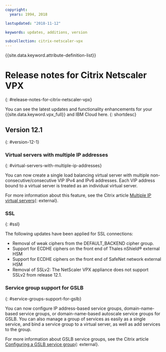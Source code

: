 ```yaml
---
copyright:
  years: 1994, 2018

lastupdated: "2018-11-12"

keywords: updates, additions, version

subcollection: citrix-netscaler-vpx
---
```


{{site.data.keyword.attribute-definition-list}}

# Release notes for Citrix Netscaler VPX
{: #release-notes-for-citrix-netscaler-vpx}

You can see the latest updates and functionality enhancements for your {{site.data.keyword.vpx_full}} and IBM Cloud here.
{: shortdesc}

## Version 12.1
{: #version-12-1}

### Virtual servers with multiple IP addresses
{: #virtual-servers-with-multiple-ip-addresses}

You can now create a single load balancing virtual server with multiple non-consecutive/consecutive VIP IPv4 and IPv6 addresses. Each VIP address bound to a virtual server is treated as an individual virtual server.

For more information about this feature, see the Citrix article [Multiple IP virtual servers](https://docs.citrix.com/en-us/netscaler/12-1/load-balancing/load-balancing-customizing/multi-ip-virtual-servers.html){: external}.

### SSL
{: #ssl}

The following updates have been applied for SSL connections:

* Removal of weak ciphers from the DEFAULT_BACKEND cipher group.
* Support for ECDHE ciphers on the front end of Thales nShield® external HSM
* Support for ECDHE ciphers on the front end of SafeNet network external HSM
* Removal of SSLv2: The NetScaler VPX appliance does not support SSLv2 from release 12.1.

### Service group support for GSLB
{: #service-groups-support-for-gslb}

You can now configure IP address-based service groups, domain-name-based service groups, or domain-name-based autoscale service groups for GSLB. You can also manage a group of services as easily as a single service, and bind a service group to a virtual server, as well as add services to the group.

For more information about GSLB service groups, see the Citrix article [Configuring a GSLB service group](https://docs.citrix.com/en-us/netscaler/12/global-server-load-balancing/configure/configuring-a-gslb-service-group.html){: external}.
